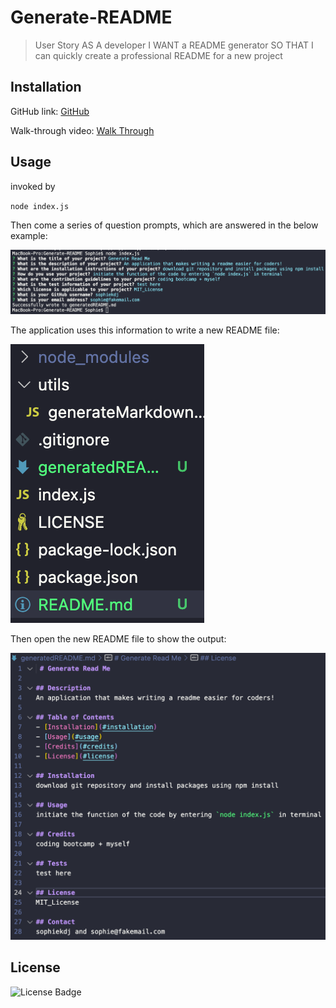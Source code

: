 # Generate-README

> User Story AS A developer I WANT a README generator SO THAT I can quickly create a professional README for a new project

## Installation

GitHub link:
[GitHub](https://github.com/sophiekdj/Generate-README)

Walk-through video:
[Walk Through](https://watch.screencastify.com/v/2FyeNkLV2JoEE6h1AWqJ)

## Usage

invoked by

`node index.js`

Then come a series of question prompts, which are answered in the below example:

![Question Prompts](/assets/question-prompts.png)

The application uses this information to write a new README file:

![new README file](/assets/newREADMEfile.png)

Then open the new README file to show the output:

![README file](/assets/READMEfile.png)

## License

![License Badge](https://img.shields.io/badge/License-MIT-brightgreen)
